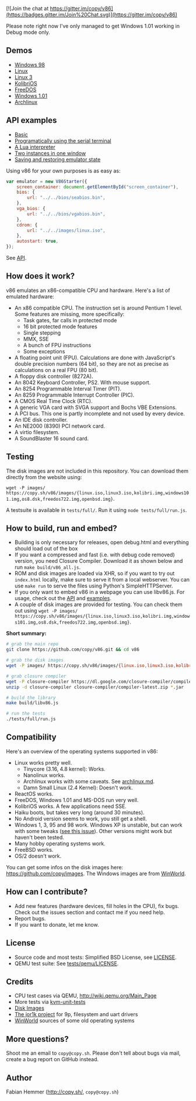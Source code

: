 [![Join the chat at https://gitter.im/copy/v86](https://badges.gitter.im/Join%20Chat.svg)](https://gitter.im/copy/v86)

Please note right now I've only managed to get Windows 1.01 working in Debug mode only.

Demos
-

- [Windows 98](https://copy.sh/v86/?profile=windows98)
- [Linux](https://copy.sh/v86/?profile=linux26)
- [Linux 3](https://copy.sh/v86/?profile=linux3)
- [KolibriOS](https://copy.sh/v86/?profile=kolibrios)
- [FreeDOS](https://copy.sh/v86/?profile=freedos)
- [Windows 1.01](https://copy.sh/v86/?profile=windows1)
- [Archlinux](https://copy.sh/v86/?profile=archlinux)


API examples
-

- [Basic](examples/basic.html)
- [Programatically using the serial terminal](examples/serial.html)
- [A Lua interpreter](examples/lua.html)
- [Two instances in one window](examples/two_instances.html)
- [Saving and restoring emulator state](examples/save_restore.html)

Using v86 for your own purposes is as easy as:

```javascript
var emulator = new V86Starter({
    screen_container: document.getElementById("screen_container"),
    bios: {
        url: "../../bios/seabios.bin",
    },
    vga_bios: {
        url: "../../bios/vgabios.bin",
    },
    cdrom: {
        url: "../../images/linux.iso",
    },
    autostart: true,
});
```

See [API](docs/api.md).


How does it work?
-

v86 emulates an x86-compatible CPU and hardware. Here's a list of emulated hardware:

- An x86 compatible CPU. The instruction set is around Pentium 1 level. Some
  features are missing, more specifically:
  - Task gates, far calls in protected mode
  - 16 bit protected mode features
  - Single stepping
  - MMX, SSE
  - A bunch of FPU instructions
  - Some exceptions
- A floating point unit (FPU). Calculations are done with JavaScript's double
  precision numbers (64 bit), so they are not as precise as calculations on a
  real FPU (80 bit).
- A floppy disk controller (8272A).
- An 8042 Keyboard Controller, PS2. With mouse support.
- An 8254 Programmable Interval Timer (PIT).
- An 8259 Programmable Interrupt Controller (PIC).
- A CMOS Real Time Clock (RTC).
- A generic VGA card with SVGA support and Bochs VBE Extensions.
- A PCI bus. This one is partly incomplete and not used by every device.
- An IDE disk controller.
- An NE2000 (8390) PCI network card.
- A virtio filesystem.
- A SoundBlaster 16 sound card.


Testing
-

The disk images are not included in this repository. You can download them
directly from the website using:

`wget -P images/ https://copy.sh/v86/images/{linux.iso,linux3.iso,kolibri.img,windows101.img,os8.dsk,freedos722.img,openbsd.img}`.

A testsuite is available in `tests/full/`. Run it using `node tests/full/run.js`.


How to build, run and embed?
-

- Building is only necessary for releases, open debug.html and everything should load out of the box
- If you want a compressed and fast (i.e. with debug code removed) version, you
  need Closure Compiler. Download it as shown below and run `make build/v86_all.js`.
- ROM and disk images are loaded via XHR, so if you want to try out `index.html`
  locally, make sure to serve it from a local webserver. You can use `make run`
  to serve the files using Python's SimpleHTTPServer.
- If you only want to embed v86 in a webpage you can use libv86.js. For
  usage, check out the [API](docs/api.md) and [examples](examples/).
- A couple of disk images are provided for testing. You can check them out
  using `wget -P images/ https://copy.sh/v86/images/{linux.iso,linux3.iso,kolibri.img,windows101.img,os8.dsk,freedos722.img,openbsd.img}`.


**Short summary:**

```bash
# grab the main repo
git clone https://github.com/copy/v86.git && cd v86

# grab the disk images
wget -P images/ https://copy.sh/v86/images/{linux.iso,linux3.iso,kolibri.img,windows101.img,os8.dsk,freedos722.img,openbsd.img}

# grab closure compiler
wget -P closure-compiler https://dl.google.com/closure-compiler/compiler-latest.zip
unzip -d closure-compiler closure-compiler/compiler-latest.zip *.jar

# build the library
make build/libv86.js

# run the tests
./tests/full/run.js
```

Compatibility
-

Here's an overview of the operating systems supported in v86:

- Linux works pretty well.
  - Tinycore (3.16, 4.8 kernel): Works.
  - Nanolinux works.
  - Archlinux works with some caveats. See [archlinux.md](docs/archlinux.md).
  - Damn Small Linux (2.4 Kernel): Doesn't work.
- ReactOS works.
- FreeDOS, Windows 1.01 and MS-DOS run very well.
- KolibriOS works. A few applications need SSE.
- Haiku boots, but takes very long (around 30 minutes).
- No Android version seems to work, you still get a shell.
- Windows 1, 3, 95 and 98 work. Windows XP is unstable, but can work with some
  tweaks ([see this issue](https://github.com/copy/v86/issues/86)). Other
  versions might work but haven't been tested.
- Many hobby operating systems work.
- FreeBSD works.
- OS/2 doesn't work.

You can get some infos on the disk images here: https://github.com/copy/images.
The Windows images are from [WinWorld](https://winworldpc.com/).


How can I contribute?
-

- Add new features (hardware devices, fill holes in the CPU), fix bugs. Check
  out the issues section and contact me if you need help.
- Report bugs.
- If you want to donate, let me know.

License
-

- Source code and most tests: Simplified BSD License, see [LICENSE](LICENSE).
- QEMU test suite: See [tests/qemu/LICENSE](LICENSE).


Credits
-

- CPU test cases via QEMU, http://wiki.qemu.org/Main_Page
- More tests via [kvm-unit-tests](https://www.linux-kvm.org/page/KVM-unit-tests)
- [Disk Images](https://github.com/copy/images)
- [The jor1k project](https://github.com/s-macke/jor1k) for 9p, filesystem and uart drivers
- [WinWorld](https://winworldpc.com/) sources of some old operating systems


More questions?
-

Shoot me an email to `copy@copy.sh`. Please don't tell about bugs via mail,
create a bug report on GitHub instead.


Author
-

Fabian Hemmer (http://copy.sh/, `copy@copy.sh`)

